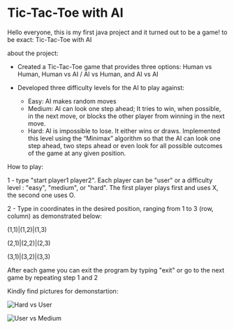 # Tic-Tac-Toe with AI
Hello everyone, this is my first java project and it turned out to be a game! to be exact: Tic-Tac-Toe with AI

about the project:

- Created a Tic-Tac-Toe game that provides three options: Human vs Human, Human vs AI / AI vs Human, and AI vs AI

- Developed three difficulty levels for the AI to play against: 
  -	Easy: AI makes random moves
  -	Medium: AI can look one step ahead; It tries to win, when possible, in the next move, or blocks the other player from winning in the next move.
  -	Hard: AI is impossible to lose. It either wins or draws. Implemented this level using the “Minimax” algorithm so that the AI can look one step ahead, two steps ahead
    or even look for all possible outcomes of the game at any given position.

How to play:

1 - type "start player1 player2". Each player can be "user" or a difficulty level : "easy", "medium", or "hard". The first player plays first and uses X, the second one uses O.

2 - Type in coordinates in the desired position, ranging from 1 to 3 (row, column) as demonstrated below:

(1,1)|(1,2)|(1,3)

(2,1)|(2,2)|(2,3)

(3,1)|(3,2)|(3,3)

After each game you can exit the program by typing "exit" or go to the next game by repeating step 1 and 2

Kindly find pictures for demonstartion:

![Hard vs User](https://user-images.githubusercontent.com/84100829/127535777-35204e00-05d8-49fd-8304-c8d0aaa596e4.PNG)

![User vs Medium](https://user-images.githubusercontent.com/84100829/127535842-29e240ac-e68c-44cb-8cb3-2797d06d6d5f.PNG)
